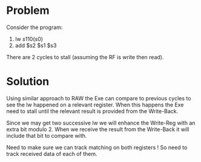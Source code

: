 # Problem #

Consider the program:
  1. lw $s1 10($s0)
  1. add $s2 $s1 $s3

There are 2 cycles to stall (assuming the RF is write then read).
# Solution #

Using similar approach to RAW the Exe can compare to previous cycles to see the lw happened on a relevant register. When this happens the Exe need to stall until the relevant result is provided from the Write-Back.

Since we may get two successive lw we will enhance the Write-Reg with an extra bit modulo 2.
When we receive the result from the Write-Back it will include that bit to compare with.

Need to make sure we can track matching on both registers !
So need to track received data of each of them.